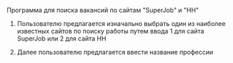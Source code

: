 Программа для поиска вакансий по сайтам "SuperJob" и "HH"

1. Пользователю предлагается изначально выбрать один из наиболее известных сайтов
по поиску работы путем ввода 1 для сайта SuperJob или 2 для сайта HH

2. Далее пользователю предлагается ввести название профессии

